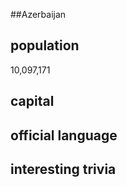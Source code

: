 ##Azerbaijan

## population

10,097,171

## capital

 
## official language


## interesting trivia



